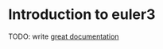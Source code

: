 # Introduction to euler3

TODO: write [great documentation](http://jacobian.org/writing/what-to-write/)
